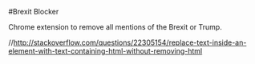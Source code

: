 #Brexit Blocker

Chrome extension to remove all mentions of the Brexit or Trump.

//http://stackoverflow.com/questions/22305154/replace-text-inside-an-element-with-text-containing-html-without-removing-html

